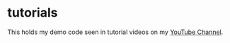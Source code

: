 # tutorials
  
This holds my demo code seen in tutorial videos on my [YouTube Channel](https://www.youtube.com/channel/UCH8RJN5HAlNYEuO1C_-3bCg).

